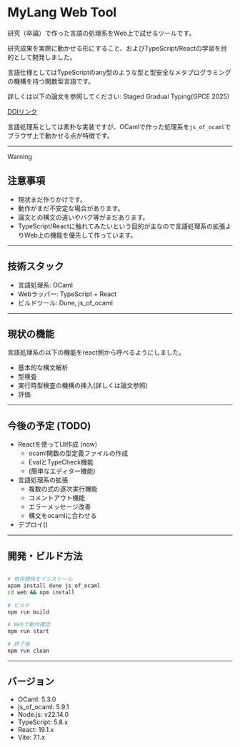 # MyLang Web Tool

研究（卒論）で作った言語の処理系をWeb上で試せるツールです。

研究成果を実際に動かせる形にすること、およびTypeScript/Reactの学習を目的として開発しました。

言語仕様としてはTypeScriptのany型のような型と型安全なメタプログラミングの機構を持つ関数型言語です。

詳しくは以下の論文を参照してください: Staged Gradual Typing(GPCE 2025)

[DOIリンク](https://dl.acm.org/doi/10.1145/3742876.3742880)  
 
言語処理系としては素朴な実装ですが、OCamlで作った処理系を`js_of_ocaml`でブラウザ上で動かせる点が特徴です。

---
> [!WARNING]
> ## 注意事項
> - 現状まだ作りかけです。
> - 動作がまだ不安定な場合があります。
> - 論文との構文の違いやバグ等がまだあります。
> - TypeScript/Reactに触れてみたいという目的が主なので言語処理系の拡張よりWeb上の機能を優先して作っています。


---

## 技術スタック
- 言語処理系: OCaml
- Webラッパー: TypeScript + React
- ビルドツール: Dune, js_of_ocaml

---

## 現状の機能
言語処理系の以下の機能をreact側から呼べるようにしました。
- 基本的な構文解析
- 型検査
- 実行時型検査の機構の挿入(詳しくは論文参照)
- 評価

---

## 今後の予定 (TODO)
- Reactを使ってUI作成  (now)
  - ocaml関数の型定義ファイルの作成
  - EvalとTypeCheck機能
  - (簡単なエディター機能)
- 言語処理系の拡張
  - 複数の式の逐次実行機能
  - コメントアウト機能
  - エラーメッセージ改善
  - 構文をocamlに合わせる
- デプロイ()

---

## 開発・ビルド方法
```bash

# 依存関係をインストール
opam install dune js_of_ocaml
cd web && npm install

# ビルド
npm run build

# Webで動作確認
npm run start

# 終了後
npm run clean
```

---

## バージョン

- OCaml: 5.3.0
- js_of_ocaml: 5.9.1
- Node.js: v22.14.0
- TypeScript: 5.8.x
- React: 19.1.x
- Vite: 7.1.x

